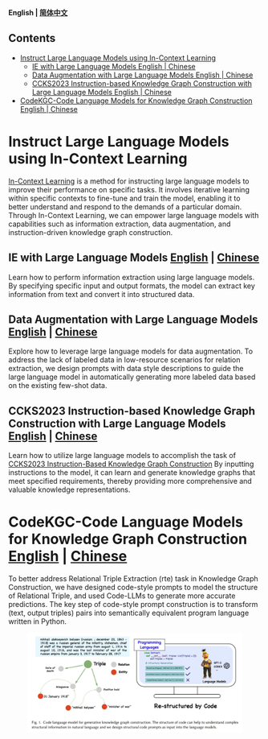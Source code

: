 <p align="left">
    <b> English | <a href="https://github.com/zjunlp/DeepKE/blob/main/example/llm/README_CN.md">简体中文</a> </b>
</p>

## Contents

- [Instruct Large Language Models using In-Context Learning](#instruct-large-language-models-using-in-context-learning)
  - [IE with Large Language Models English | Chinese](#ie-with-large-language-models-english--chinese)
  - [Data Augmentation with Large Language Models English | Chinese](#data-augmentation-with-large-language-models-english--chinese)
  - [CCKS2023 Instruction-based Knowledge Graph Construction with Large Language Models English | Chinese](#ccks2023-instruction-based-knowledge-graph-construction-with-large-language-models-english--chinese)
- [CodeKGC-Code Language Models for Knowledge Graph Construction English | Chinese](#codekgc-code-language-models-for-knowledge-graph-construction-english--chinese)


# Instruct Large Language Models using In-Context Learning

[In-Context Learning](http://arxiv.org/abs/2301.00234) is a method for instructing large language models to improve their performance on specific tasks. It involves iterative learning within specific contexts to fine-tune and train the model, enabling it to better understand and respond to the demands of a particular domain. Through In-Context Learning, we can empower large language models with capabilities such as information extraction, data augmentation, and instruction-driven knowledge graph construction.


## IE with Large Language Models [English](./LLMICL/README.md/#ie-with-large-language-models) | [Chinese](./LLMICL/README_CN.md/#使用大语言模型进行信息抽取)

Learn how to perform information extraction using large language models. By specifying specific input and output formats, the model can extract key information from text and convert it into structured data.


## Data Augmentation with Large Language Models [English](./LLMICL/README.md/#data-augmentation-with-large-language-models) | [Chinese](./LLMICL/README_CN.md/#使用大语言模型进行数据增强)

Explore how to leverage large language models for data augmentation. To address the lack of labeled data in low-resource scenarios for relation extraction, we design prompts with data style descriptions to guide the large language model in automatically generating more labeled data based on the existing few-shot data.


## CCKS2023 Instruction-based Knowledge Graph Construction with Large Language Models [English](./LLMICL/README.md/#ccks2023-instruction-based-knowledge-graph-construction-with-large-language-models) | [Chinese](./LLMICL/README_CN.md/#使用大语言模型完成ccks2023指令驱动的知识图谱构建)

Learn how to utilize large language models to accomplish the task of [CCKS2023 Instruction-Based Knowledge Graph Construction](https://tianchi.aliyun.com/competition/entrance/532080/introduction) By inputting instructions to the model, it can learn and generate knowledge graphs that meet specified requirements, thereby providing more comprehensive and valuable knowledge representations.


# CodeKGC-Code Language Models for Knowledge Graph Construction [English](./CodeKGC/README.md) | [Chinese](./CodeKGC/README_CN.md)

To better address Relational Triple Extraction (rte) task in Knowledge Graph Construction, we have designed code-style prompts to model the structure of  Relational Triple, and used Code-LLMs to generate more accurate predictions. The key step of code-style prompt construction is to transform (text, output triples) pairs into semantically equivalent program language written in Python.

<div align=center>
<img src="./CodeKGC/codekgc_figure.png" width="85%" height="75%" />
</div>



